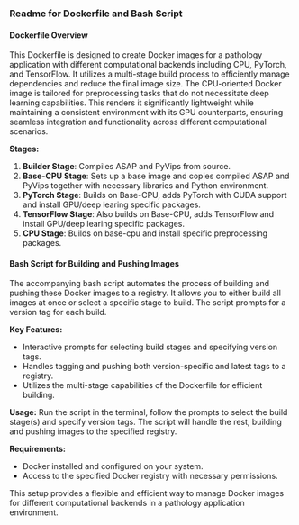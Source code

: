 ### Readme for Dockerfile and Bash Script

#### Dockerfile Overview

This Dockerfile is designed to create Docker images for a pathology application with different computational backends including CPU, PyTorch, and TensorFlow. It utilizes a multi-stage build process to efficiently manage dependencies and reduce the final image size.
The CPU-oriented Docker image is tailored for preprocessing tasks that do not necessitate deep learning capabilities. This renders it significantly lightweight while maintaining a consistent environment with its GPU counterparts, ensuring seamless integration and functionality across different computational scenarios.

**Stages:**
1. **Builder Stage**: Compiles ASAP and PyVips from source.
2. **Base-CPU Stage**: Sets up a base image and copies compiled ASAP and PyVips together with necessary libraries and Python environment.
3. **PyTorch Stage**: Builds on Base-CPU, adds PyTorch with CUDA support and install GPU/deep learing specific packages.
4. **TensorFlow Stage**: Also builds on Base-CPU, adds TensorFlow  and install GPU/deep learing specific packages.
5. **CPU Stage**: Builds on base-cpu and install specific preprocessing packages.

#### Bash Script for Building and Pushing Images

The accompanying bash script automates the process of building and pushing these Docker images to a registry. It allows you to either build all images at once or select a specific stage to build. The script prompts for a version tag for each build.

**Key Features:**
- Interactive prompts for selecting build stages and specifying version tags.
- Handles tagging and pushing both version-specific and latest tags to a registry.
- Utilizes the multi-stage capabilities of the Dockerfile for efficient building.

**Usage:**
Run the script in the terminal, follow the prompts to select the build stage(s) and specify version tags. The script will handle the rest, building and pushing images to the specified registry.

**Requirements:**
- Docker installed and configured on your system.
- Access to the specified Docker registry with necessary permissions.

This setup provides a flexible and efficient way to manage Docker images for different computational backends in a pathology application environment.
